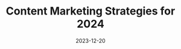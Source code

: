 ---
layout: post.njk
title: Content Marketing Strategies for 2024
date: 2023-12-20
permalink: "/blog/{{ page.fileSlug }}/"
featuredImage: https://images.unsplash.com/photo-1434626881859-194d67b2b86f
excerpt: Learn effective content marketing strategies that will help your business grow in 2024.
locale: en
components:
  - type: pageTitle
    title: Content Marketing Strategies for 2024
    subtitle: Proven tactics to enhance your content marketing efforts and drive engagement

  - type: markdown
    content: |
      In today's digital landscape, content marketing continues to be a crucial component of any successful marketing strategy. Let's explore the most effective approaches for 2024.

  - type: imageMarkdown
    imagePosition: left
    image: https://images.unsplash.com/photo-1552664730-d307ca884978
    imageAlt: Content strategy planning
    content: |
      ## Strategic Content Planning

      A well-planned content strategy is essential for success. Here are key elements to consider:
      
      - Audience research and persona development
      - Content calendar creation
      - Distribution channel optimization
      - Performance metrics tracking

  - type: threeColumns
    columns:
      - content: |
          ### Quality Over Quantity
          Focus on creating high-value content that truly resonates with your audience.
      - content: |
          ### SEO Optimization
          Implement current SEO best practices to improve content visibility.
      - content: |
          ### Content Distribution
          Develop a multi-channel approach to maximize reach.

  - type: leadMagnet
    title: Download Our Content Marketing Playbook
    description: Get our comprehensive guide to creating and executing a successful content marketing strategy
    buttonText: Get the Playbook
    image: https://images.unsplash.com/photo-1434626881859-194d67b2b86f
    imageAlt: Content Marketing Playbook

categories:
  - Content Marketing
  - Strategy
tags:
  - Content
  - Marketing
  - Strategy
  - SEO
---